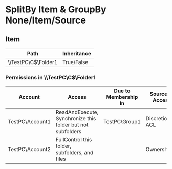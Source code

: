 # SplitBy Item & GroupBy None/Item/Source

## Item

| Path | Inheritance |
|------|-------------|
| \\\\TestPC\\C$\\Folder1 | True/False |

### Permissions in \\\\TestPC\\C$\\Folder1

| Account | Access | Due to Membership In | Source of Access | Account Property 1 | Account Property 2 | etc. |
|--------|----------------------|------------------|------------------|------------------|------------------|------------------|
| TestPC\\Account1 | ReadAndExecute, Synchronize this folder but not subfolders | TestPC\\Group1 | Discretionary ACL | - | - | ... |
| TestPC\\Account2 | FullControl this folder, subfolders, and files | | Ownership | - | - | ... |
